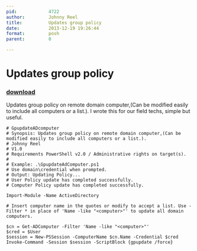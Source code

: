 ```yaml
---
pid:            4722
author:         Johnny Reel
title:          Updates group policy 
date:           2013-12-19 19:26:44
format:         posh
parent:         0

---
```


# Updates group policy 

### [download](Scripts\4722.ps1)

Updates group policy on remote domain computer,(Can be modified easily to include all computers or a list.). I wrote this for our field techs, simple but useful.

```posh
# GpupdateADcomputer
# Synopsis: Updates group policy on remote domain computer,(Can be modified easily to include all computers or a list.).
# Johnny Reel
# V1.0
# Requirements PowerShell v2.0 / Administrative rights on target(s).
# 
# Example: .\GpupdateAdComputer.ps1
# Use domain\credential when prompted.
# Output: Updating Policy...
# User Policy update has completed successfully.
# Computer Policy update has completed successfully.

Import-Module -Name ActiveDirectory

# Insert computer name in the quotes or modify to accept a list. Use -Filter * in place of 'Name -like "<computer>"' to update all domain computers. 

$cn = Get-ADComputer -Filter 'Name -like "<computer>"'
$cred = $User
$session = New-PSSession -ComputerName $cn.Name -Credential $cred
Invoke-Command -Session $session -ScriptBlock {gpupdate /force}
```
